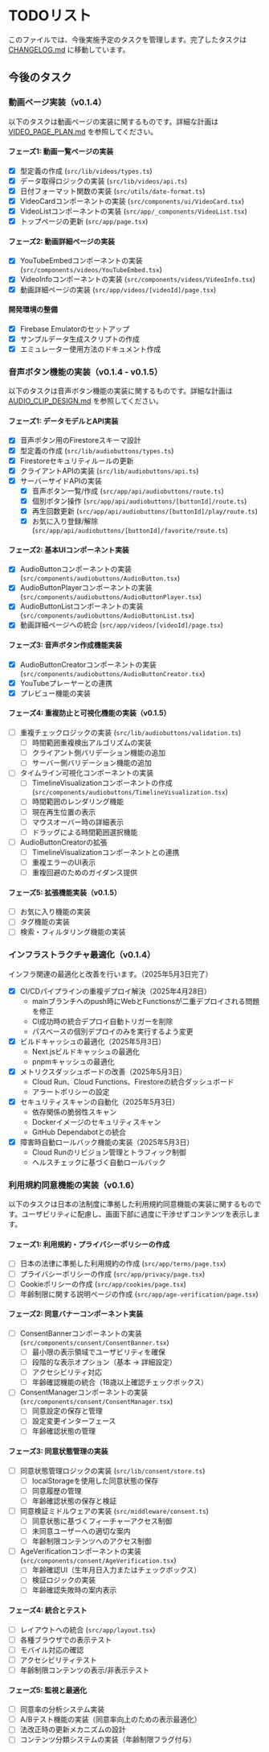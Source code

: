 # TODOリスト

このファイルでは、今後実施予定のタスクを管理します。完了したタスクは [CHANGELOG.md](./CHANGELOG.md) に移動しています。

## 今後のタスク

### 動画ページ実装（v0.1.4）

以下のタスクは動画ページの実装に関するものです。詳細な計画は [VIDEO_PAGE_PLAN.md](./VIDEO_PAGE_PLAN.md) を参照してください。

#### フェーズ1: 動画一覧ページの実装

- [x] 型定義の作成 (`src/lib/videos/types.ts`)
- [x] データ取得ロジックの実装 (`src/lib/videos/api.ts`)
- [x] 日付フォーマット関数の実装 (`src/utils/date-format.ts`)
- [x] VideoCardコンポーネントの実装 (`src/components/ui/VideoCard.tsx`)
- [x] VideoListコンポーネントの実装 (`src/app/_components/VideoList.tsx`)
- [x] トップページの更新 (`src/app/page.tsx`)

#### フェーズ2: 動画詳細ページの実装

- [x] YouTubeEmbedコンポーネントの実装 (`src/components/videos/YouTubeEmbed.tsx`)
- [x] VideoInfoコンポーネントの実装 (`src/components/videos/VideoInfo.tsx`)
- [x] 動画詳細ページの実装 (`src/app/videos/[videoId]/page.tsx`)

#### 開発環境の整備

- [x] Firebase Emulatorのセットアップ
- [x] サンプルデータ生成スクリプトの作成
- [x] エミュレーター使用方法のドキュメント作成

### 音声ボタン機能の実装（v0.1.4 - v0.1.5）

以下のタスクは音声ボタン機能の実装に関するものです。詳細な計画は [AUDIO_CLIP_DESIGN.md](./AUDIO_CLIP_DESIGN.md) を参照してください。

#### フェーズ1: データモデルとAPI実装

- [x] 音声ボタン用のFirestoreスキーマ設計
- [x] 型定義の作成 (`src/lib/audiobuttons/types.ts`)
- [x] Firestoreセキュリティルールの更新
- [x] クライアントAPIの実装 (`src/lib/audiobuttons/api.ts`)
- [x] サーバーサイドAPIの実装
  - [x] 音声ボタン一覧/作成 (`src/app/api/audiobuttons/route.ts`)
  - [x] 個別ボタン操作 (`src/app/api/audiobuttons/[buttonId]/route.ts`)
  - [x] 再生回数更新 (`src/app/api/audiobuttons/[buttonId]/play/route.ts`)
  - [x] お気に入り登録/解除 (`src/app/api/audiobuttons/[buttonId]/favorite/route.ts`)

#### フェーズ2: 基本UIコンポーネント実装

- [x] AudioButtonコンポーネントの実装 (`src/components/audiobuttons/AudioButton.tsx`)
- [x] AudioButtonPlayerコンポーネントの実装 (`src/components/audiobuttons/AudioButtonPlayer.tsx`)
- [x] AudioButtonListコンポーネントの実装 (`src/components/audiobuttons/AudioButtonList.tsx`)
- [x] 動画詳細ページへの統合 (`src/app/videos/[videoId]/page.tsx`)

#### フェーズ3: 音声ボタン作成機能実装

- [x] AudioButtonCreatorコンポーネントの実装 (`src/components/audiobuttons/AudioButtonCreator.tsx`)
- [x] YouTubeプレーヤーとの連携
- [x] プレビュー機能の実装

#### フェーズ4: 重複防止と可視化機能の実装（v0.1.5）

- [ ] 重複チェックロジックの実装 (`src/lib/audiobuttons/validation.ts`)
  - [ ] 時間範囲重複検出アルゴリズムの実装
  - [ ] クライアント側バリデーション機能の追加
  - [ ] サーバー側バリデーション機能の追加
- [ ] タイムライン可視化コンポーネントの実装
  - [ ] TimelineVisualizationコンポーネントの作成 (`src/components/audiobuttons/TimelineVisualization.tsx`)
  - [ ] 時間範囲のレンダリング機能
  - [ ] 現在再生位置の表示
  - [ ] マウスオーバー時の詳細表示
  - [ ] ドラッグによる時間範囲選択機能
- [ ] AudioButtonCreatorの拡張
  - [ ] TimelineVisualizationコンポーネントとの連携
  - [ ] 重複エラーのUI表示
  - [ ] 重複回避のためのガイダンス提供

#### フェーズ5: 拡張機能実装（v0.1.5）

- [ ] お気に入り機能の実装
- [ ] タグ機能の実装
- [ ] 検索・フィルタリング機能の実装

### インフラストラクチャ最適化（v0.1.4）

インフラ関連の最適化と改善を行います。（2025年5月3日完了）

- [x] CI/CDパイプラインの重複デプロイ解決（2025年4月28日）
  - mainブランチへのpush時にWebとFunctionsが二重デプロイされる問題を修正
  - CI成功時の統合デプロイ自動トリガーを削除
  - パスベースの個別デプロイのみを実行するよう変更
- [x] ビルドキャッシュの最適化（2025年5月3日）
  - Next.jsビルドキャッシュの最適化
  - pnpmキャッシュの最適化
- [x] メトリクスダッシュボードの改善（2025年5月3日）
  - Cloud Run、Cloud Functions、Firestoreの統合ダッシュボード
  - アラートポリシーの設定
- [x] セキュリティスキャンの自動化（2025年5月3日）
  - 依存関係の脆弱性スキャン
  - Dockerイメージのセキュリティスキャン
  - GitHub Dependabotとの統合
- [x] 障害時自動ロールバック機能の実装（2025年5月3日）
  - Cloud Runのリビジョン管理とトラフィック制御
  - ヘルスチェックに基づく自動ロールバック

### 利用規約同意機能の実装（v0.1.6）

以下のタスクは日本の法制度に準拠した利用規約同意機能の実装に関するものです。ユーザビリティに配慮し、画面下部に過度に干渉せずコンテンツを表示します。

#### フェーズ1: 利用規約・プライバシーポリシーの作成

- [ ] 日本の法律に準拠した利用規約の作成 (`src/app/terms/page.tsx`)
- [ ] プライバシーポリシーの作成 (`src/app/privacy/page.tsx`)
- [ ] Cookieポリシーの作成 (`src/app/cookies/page.tsx`)
- [ ] 年齢制限に関する説明ページの作成 (`src/app/age-verification/page.tsx`)

#### フェーズ2: 同意バナーコンポーネント実装

- [ ] ConsentBannerコンポーネントの実装 (`src/components/consent/ConsentBanner.tsx`)
  - [ ] 最小限の表示領域でユーザビリティを確保
  - [ ] 段階的な表示オプション（基本 → 詳細設定）
  - [ ] アクセシビリティ対応
  - [ ] 年齢確認機能の統合（18歳以上確認チェックボックス）
- [ ] ConsentManagerコンポーネントの実装 (`src/components/consent/ConsentManager.tsx`)
  - [ ] 同意設定の保存と管理
  - [ ] 設定変更インターフェース
  - [ ] 年齢確認状態の管理

#### フェーズ3: 同意状態管理の実装

- [ ] 同意状態管理ロジックの実装 (`src/lib/consent/store.ts`)
  - [ ] localStorageを使用した同意状態の保存
  - [ ] 同意履歴の管理
  - [ ] 年齢確認状態の保存と検証
- [ ] 同意検証ミドルウェアの実装 (`src/middleware/consent.ts`)
  - [ ] 同意状態に基づくフィーチャーアクセス制御
  - [ ] 未同意ユーザーへの適切な案内
  - [ ] 年齢制限コンテンツへのアクセス制御
- [ ] AgeVerificationコンポーネントの実装 (`src/components/consent/AgeVerification.tsx`)
  - [ ] 年齢確認UI（生年月日入力またはチェックボックス）
  - [ ] 検証ロジックの実装
  - [ ] 年齢確認失敗時の案内表示

#### フェーズ4: 統合とテスト

- [ ] レイアウトへの統合 (`src/app/layout.tsx`)
- [ ] 各種ブラウザでの表示テスト
- [ ] モバイル対応の確認
- [ ] アクセシビリティテスト
- [ ] 年齢制限コンテンツの表示/非表示テスト

#### フェーズ5: 監視と最適化

- [ ] 同意率の分析システム実装
- [ ] A/Bテスト機能の実装（同意率向上のための表示最適化）
- [ ] 法改正時の更新メカニズムの設計
- [ ] コンテンツ分類システムの実装（年齢制限フラグ付与）
